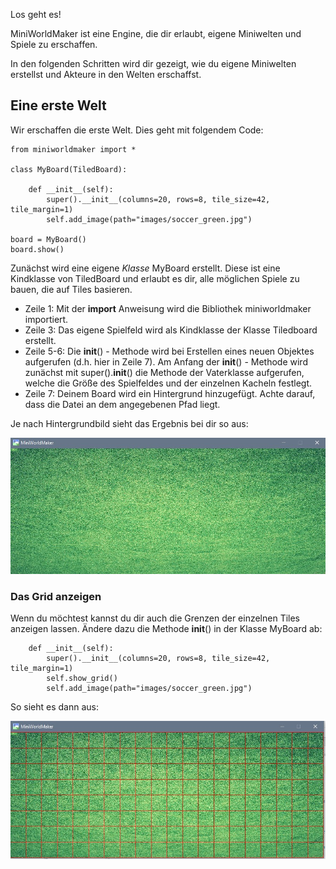 
Los geht es!

MiniWorldMaker ist eine Engine, die dir erlaubt, eigene Miniwelten und Spiele zu erschaffen.

In den folgenden Schritten wird dir gezeigt, wie du eigene Miniwelten erstellst und Akteure in den Welten erschaffst.

Eine erste Welt
---------------

Wir erschaffen die erste Welt. Dies geht mit folgendem Code:

```
from miniworldmaker import *

class MyBoard(TiledBoard):

    def __init__(self):
        super().__init__(columns=20, rows=8, tile_size=42, tile_margin=1)
        self.add_image(path="images/soccer_green.jpg")

board = MyBoard()
board.show()
```

Zunächst wird eine eigene *Klasse* MyBoard erstellt. Diese ist eine Kindklasse von TiledBoard
und erlaubt es dir, alle möglichen Spiele zu bauen, die auf Tiles basieren.

  * Zeile 1: Mit der **import** Anweisung wird die Bibliothek miniworldmaker importiert.
  * Zeile 3: Das eigene Spielfeld wird als Kindklasse der Klasse Tiledboard erstellt.
  * Zeile 5-6: Die __init__() - Methode wird bei Erstellen eines neuen Objektes aufgerufen (d.h. hier in Zeile 7).
  Am Anfang der __init__() - Methode wird zunächst mit super().__init__() die Methode der Vaterklasse aufgerufen,
  welche die Größe des Spielfeldes und der einzelnen Kacheln festlegt.
  * Zeile 7: Deinem Board wird ein Hintergrund hinzugefügt. Achte darauf, dass die Datei an dem angegebenen Pfad liegt.

Je nach Hintergrundbild sieht das Ergebnis bei dir so aus:

![tiles](_images/first.jpg)

### Das Grid anzeigen
Wenn du möchtest kannst du dir auch die Grenzen der einzelnen Tiles anzeigen lassen.
Ändere dazu die Methode __init__() in der Klasse MyBoard ab:

```
    def __init__(self):
        super().__init__(columns=20, rows=8, tile_size=42, tile_margin=1)
        self.show_grid()
        self.add_image(path="images/soccer_green.jpg")
```

So sieht es dann aus:

![tiles](_images/grid.jpg)